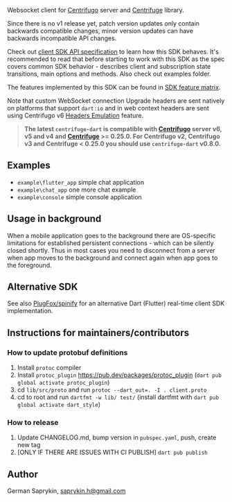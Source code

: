 Websocket client for [Centrifugo](https://github.com/centrifugal/centrifugo) server and [Centrifuge](https://github.com/centrifugal/centrifuge) library. 

Since there is no v1 release yet, patch version updates only contain backwards compatible changes, minor version updates can have backwards incompatible API changes.

Check out [client SDK API specification](https://centrifugal.dev/docs/transports/client_api) to learn how this SDK behaves. It's recommended to read that before starting to work with this SDK as the spec covers common SDK behavior - describes client and subscription state transitions, main options and methods. Also check out examples folder.

The features implemented by this SDK can be found in [SDK feature matrix](https://centrifugal.dev/docs/transports/client_sdk#sdk-feature-matrix).

Note that custom WebSocket connection Upgrade headers are sent natively on platforms that support `dart:io` and in web context headers are sent using Centrifugo v6 [Headers Emulation](https://centrifugal.dev/blog/2025/01/16/centrifugo-v6-released#headers-emulation) feature.

> **The latest `centrifuge-dart` is compatible with [Centrifugo](https://github.com/centrifugal/centrifugo) server v6, v5 and v4 and [Centrifuge](https://github.com/centrifugal/centrifuge) >= 0.25.0. For Centrifugo v2, Centrifugo v3 and Centrifuge < 0.25.0 you should use `centrifuge-dart` v0.8.0.**

## Examples

* `example\flutter_app` simple chat application
* `example\chat_app` one more chat example
* `example\console` simple console application

## Usage in background

When a mobile application goes to the background there are OS-specific limitations for established persistent connections - which can be silently closed shortly. Thus in most cases you need to disconnect from a server when app moves to the background and connect again when app goes to the foreground.

## Alternative SDK

See also [PlugFox/spinify](https://github.com/PlugFox/spinify) for an alternative Dart (Flutter) real-time client SDK implementation.

## Instructions for maintainers/contributors

### How to update protobuf definitions

1) Install `protoc` compiler
2) Install `protoc_plugin` https://pub.dev/packages/protoc_plugin (`dart pub global activate protoc_plugin`)
3) cd `lib/src/proto` and run `protoc --dart_out=. -I . client.proto`
4) cd to root and run `dartfmt -w lib/ test/` (install dartfmt with `dart pub global activate dart_style`)

### How to release

1) Update CHANGELOG.md, bump version in `pubspec.yaml`, push, create new tag
2) [ONLY IF THERE ARE ISSUES WITH CI PUBLISH] `dart pub publish`

## Author

German Saprykin, saprykin.h@gmail.com

